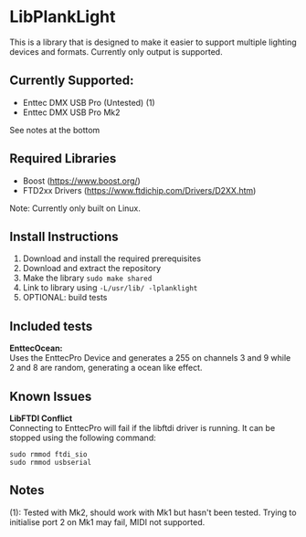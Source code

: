 # LibPlankLight
This is a library that is designed to make it easier to support multiple lighting devices and formats. Currently only output is supported.

## Currently Supported:
+ Enttec DMX USB Pro (Untested) (1)
+ Enttec DMX USB Pro Mk2

See notes at the bottom

## Required Libraries
+ Boost (https://www.boost.org/)
+ FTD2xx Drivers (https://www.ftdichip.com/Drivers/D2XX.htm)

Note: Currently only built on Linux.

## Install Instructions
1. Download and install the required prerequisites
2. Download and extract the repository
3. Make the library `sudo make shared`
4. Link to library using `-L/usr/lib/ -lplanklight`
5. OPTIONAL: build tests

## Included tests
**EnttecOcean:**  
Uses the EnttecPro Device and generates a 255 on channels 3 and 9 while 2 and 8 are random, generating a ocean like effect.

## Known Issues
**LibFTDI Conflict**  
Connecting to EnttecPro will fail if the libftdi driver is running. It can be stopped using the following command:
```
sudo rmmod ftdi_sio
sudo rmmod usbserial
```

## Notes
(1): Tested with Mk2, should work with Mk1 but hasn't been tested. Trying to initialise port 2 on Mk1 may fail, MIDI not supported. 
